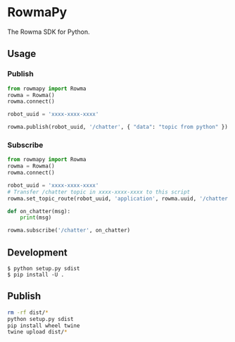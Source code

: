 # RowmaPy
The Rowma SDK for Python.

## Usage

### Publish
```py
from rowmapy import Rowma
rowma = Rowma()
rowma.connect()

robot_uuid = 'xxxx-xxxx-xxxx'

rowma.publish(robot_uuid, '/chatter', { "data": "topic from python" })
```

### Subscribe
```py
from rowmapy import Rowma
rowma = Rowma()
rowma.connect()

robot_uuid = 'xxxx-xxxx-xxxx'
# Transfer /chatter topic in xxxx-xxxx-xxxx to this script
rowma.set_topic_route(robot_uuid, 'application', rowma.uuid, '/chatter')

def on_chatter(msg):
    print(msg)

rowma.subscribe('/chatter', on_chatter)
```

## Development
```
$ python setup.py sdist
$ pip install -U .
```

## Publish
```bash
rm -rf dist/*
python setup.py sdist
pip install wheel twine
twine upload dist/*
```
